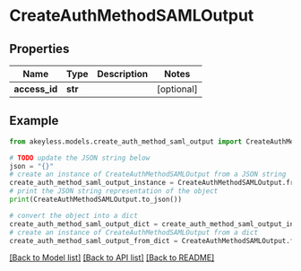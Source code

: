 # CreateAuthMethodSAMLOutput


## Properties

Name | Type | Description | Notes
------------ | ------------- | ------------- | -------------
**access_id** | **str** |  | [optional] 

## Example

```python
from akeyless.models.create_auth_method_saml_output import CreateAuthMethodSAMLOutput

# TODO update the JSON string below
json = "{}"
# create an instance of CreateAuthMethodSAMLOutput from a JSON string
create_auth_method_saml_output_instance = CreateAuthMethodSAMLOutput.from_json(json)
# print the JSON string representation of the object
print(CreateAuthMethodSAMLOutput.to_json())

# convert the object into a dict
create_auth_method_saml_output_dict = create_auth_method_saml_output_instance.to_dict()
# create an instance of CreateAuthMethodSAMLOutput from a dict
create_auth_method_saml_output_from_dict = CreateAuthMethodSAMLOutput.from_dict(create_auth_method_saml_output_dict)
```
[[Back to Model list]](../README.md#documentation-for-models) [[Back to API list]](../README.md#documentation-for-api-endpoints) [[Back to README]](../README.md)


